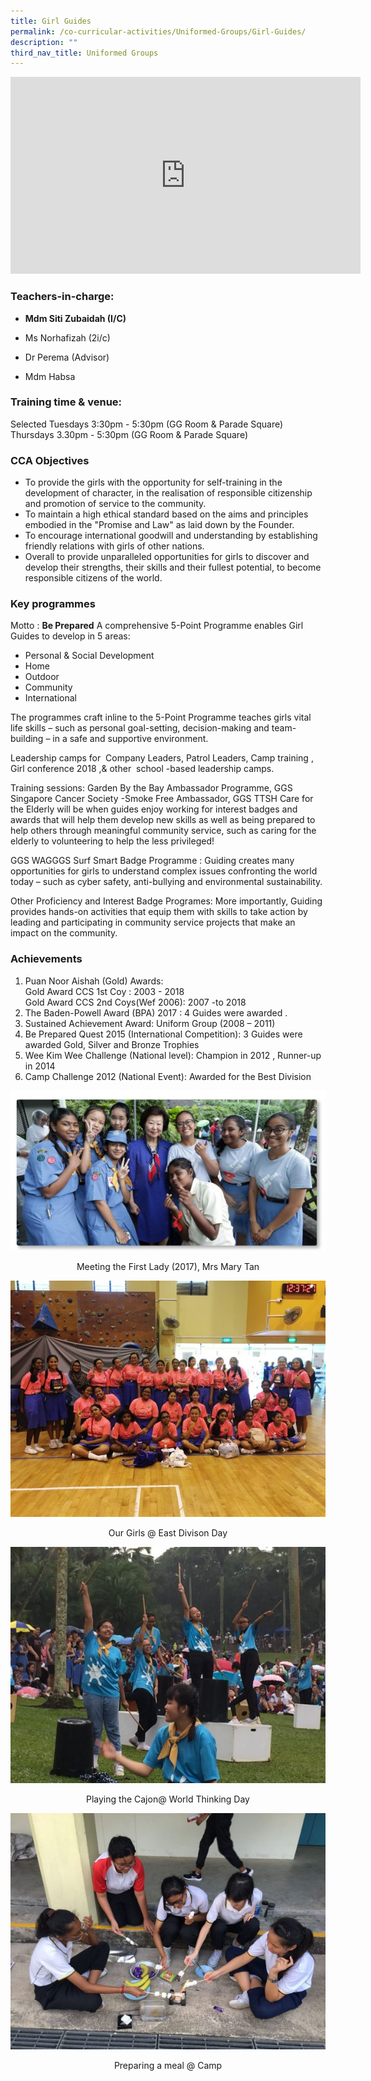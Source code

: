 ```yaml
---
title: Girl Guides
permalink: /co-curricular-activities/Uniformed-Groups/Girl-Guides/
description: ""
third_nav_title: Uniformed Groups
---
```

<iframe width="560" height="315" src="https://www.youtube.com/embed/HwQDReN2CUA" title="YouTube video player" frameborder="0" allow="accelerometer; autoplay; clipboard-write; encrypted-media; gyroscope; picture-in-picture" allowfullscreen></iframe>

### Teachers-in-charge: 

*   **Mdm Siti Zubaidah (I/C)**  
    
*   Ms Norhafizah (2i/c)
    
*   Dr Perema (Advisor)
    
*   Mdm Habsa

  

### Training time & venue:

  

Selected Tuesdays 3:30pm - 5:30pm (GG Room & Parade Square)  
Thursdays 3.30pm - 5:30pm (GG Room & Parade Square)

  

### CCA Objectives

  
*   To provide the girls with the opportunity for self-training in the development of character, in the realisation of responsible citizenship and promotion of service to the community.
*   To maintain a high ethical standard based on the aims and principles embodied in the "Promise and Law" as laid down by the Founder.
*   To encourage international goodwill and understanding by establishing friendly relations with girls of other nations.
*   Overall to provide unparalleled opportunities for girls to discover and develop their strengths, their skills and their fullest potential, to become responsible citizens of the world.

###   Key programmes

  
Motto : **Be Prepared** A comprehensive 5-Point Programme enables Girl Guides to develop in 5 areas:

  
*   Personal & Social Development
*   Home
*   Outdoor
*   Community
*   International

  
The programmes craft inline to the 5-Point Programme teaches girls vital life skills – such as personal goal-setting, decision-making and team-building – in a safe and supportive environment.  
  
Leadership camps for  Company Leaders, Patrol Leaders, Camp training , Girl conference 2018 ,& other  school -based leadership camps.  
  
Training sessions: Garden By the Bay Ambassador Programme, GGS Singapore Cancer Society -Smoke Free Ambassador, GGS TTSH Care for the Elderly will be when guides enjoy working for interest badges and awards that will help them develop new skills as well as being prepared to help others through meaningful community service, such as caring for the elderly to volunteering to help the less privileged!  
  
GGS WAGGGS Surf Smart Badge Programme : Guiding creates many opportunities for girls to understand complex issues confronting the world today – such as cyber safety, anti-bullying and environmental sustainability.  
  
Other Proficiency and Interest Badge Programes: More importantly, Guiding provides hands-on activities that equip them with skills to take action by leading and participating in community service projects that make an impact on the community.  
  

###   Achievements

  

1.  Puan Noor Aishah (Gold) Awards:  
    Gold Award CCS 1st Coy : 2003 - 2018       
    Gold Award CCS 2nd Coys(Wef 2006): 2007 -to 2018
2.  The Baden-Powell Award (BPA) 2017 : 4 Guides were awarded .
3.  Sustained Achievement Award: Uniform Group (2008 – 2011)
4.  Be Prepared Quest 2015 (International Competition): 3 Guides were awarded Gold, Silver and Bronze Trophies
5.  Wee Kim Wee Challenge (National level): Champion in 2012 , Runner-up in 2014
6.  Camp Challenge 2012 (National Event): Awarded for the Best Division

![](/images/Meeting%20the%20First%20Lady-600x305.jpeg)
<center>Meeting the First Lady (2017), Mrs Mary Tan</center>

![](/images/East%20Divison%20Day-600x450.jpeg)
<center>Our Girls @ East Divison Day</center>

![](/images/Playing%20the%20Cajon@-WTD-600x450.jpeg)
<center>Playing the Cajon@ World Thinking Day</center>

![](/images/Preparing%20a%20meal%20at%20Camp-600x450.jpeg)
<center>Preparing a meal @ Camp</center>